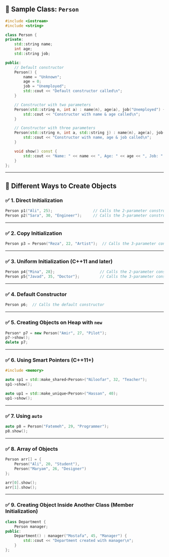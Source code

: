 ## 🔷 Sample Class: `Person`

```cpp
#include <iostream>
#include <string>

class Person {
private:
    std::string name;
    int age;
    std::string job;

public:
    // Default constructor
    Person() {
        name = "Unknown";
        age = 0;
        job = "Unemployed";
        std::cout << "Default constructor called\n";
    }

    // Constructor with two parameters
    Person(std::string n, int a) : name(n), age(a), job("Unemployed") {
        std::cout << "Constructor with name & age called\n";
    }

    // Constructor with three parameters
    Person(std::string n, int a, std::string j) : name(n), age(a), job(j) {
        std::cout << "Constructor with name, age & job called\n";
    }

    void show() const {
        std::cout << "Name: " << name << ", Age: " << age << ", Job: " << job << '\n';
    }
};
```

---

## 🔶 Different Ways to Create Objects

### ✅ 1. Direct Initialization

```cpp
Person p1("Ali", 25);                  // Calls the 2-parameter constructor
Person p2("Sara", 30, "Engineer");     // Calls the 3-parameter constructor
```

---

### ✅ 2. Copy Initialization

```cpp
Person p3 = Person("Reza", 22, "Artist");  // Calls the 3-parameter constructor
```

---

### ✅ 3. Uniform Initialization (C++11 and later)

```cpp
Person p4{"Mina", 28};                    // Calls the 2-parameter constructor
Person p5{"Javad", 35, "Doctor"};         // Calls the 3-parameter constructor
```

---

### ✅ 4. Default Constructor

```cpp
Person p6;  // Calls the default constructor
```

---

### ✅ 5. Creating Objects on Heap with `new`

```cpp
Person* p7 = new Person("Amir", 27, "Pilot");
p7->show();
delete p7;
```

---

### ✅ 6. Using Smart Pointers (C++11+)

```cpp
#include <memory>

auto sp1 = std::make_shared<Person>("Niloofar", 32, "Teacher");
sp1->show();

auto up1 = std::make_unique<Person>("Hassan", 40);
up1->show();
```

---

### ✅ 7. Using `auto`

```cpp
auto p8 = Person("Fatemeh", 29, "Programmer");
p8.show();
```

---

### ✅ 8. Array of Objects

```cpp
Person arr[] = {
    Person("Ali", 20, "Student"),
    Person("Maryam", 26, "Designer")
};

arr[0].show();
arr[1].show();
```

---

### ✅ 9. Creating Object Inside Another Class (Member Initialization)

```cpp
class Department {
    Person manager;
public:
    Department() : manager("Mostafa", 45, "Manager") {
        std::cout << "Department created with manager\n";
    }
};
```